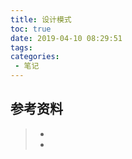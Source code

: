 ```yaml
---
title: 设计模式
toc: true
date: 2019-04-10 08:29:51
tags:
categories:
 - 笔记
---
```






## 参考资料
> - []()
> - []()
